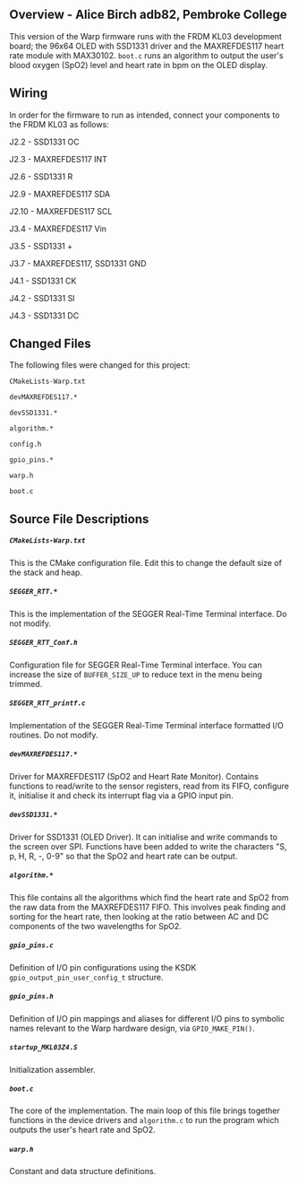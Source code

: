 ## Overview - Alice Birch adb82, Pembroke College
This version of the Warp firmware runs with the FRDM KL03 development board; the 96x64 OLED with SSD1331 driver and the MAXREFDES117 heart rate module with MAX30102. 
`boot.c` runs an algorithm to output the user's blood oxygen (SpO2) level and heart rate in bpm on the OLED display.

## Wiring
In order for the firmware to run as intended, connect your components to the FRDM KL03 as follows:

J2.2  - SSD1331 OC

J2.3  - MAXREFDES117 INT

J2.6  - SSD1331 R

J2.9  - MAXREFDES117 SDA

J2.10 - MAXREFDES117 SCL


J3.4  - MAXREFDES117 Vin

J3.5  - SSD1331 +

J3.7  - MAXREFDES117, SSD1331 GND


J4.1  - SSD1331 CK

J4.2  - SSD1331 SI

J4.3  - SSD1331 DC

## Changed Files
The following files were changed for this project: 

`CMakeLists-Warp.txt`

`devMAXREFDES117.*`

`devSSD1331.*`

`algorithm.*`

`config.h`

`gpio_pins.*`

`warp.h`

`boot.c`

## Source File Descriptions

##### `CMakeLists-Warp.txt`
This is the CMake configuration file. Edit this to change the default size of the stack and heap.

##### `SEGGER_RTT.*`
This is the implementation of the SEGGER Real-Time Terminal interface. Do not modify.

##### `SEGGER_RTT_Conf.h`
Configuration file for SEGGER Real-Time Terminal interface. You can increase the size of `BUFFER_SIZE_UP` to reduce text in the menu being trimmed.

##### `SEGGER_RTT_printf.c`
Implementation of the SEGGER Real-Time Terminal interface formatted I/O routines. Do not modify.

##### `devMAXREFDES117.*`
Driver for MAXREFDES117 (SpO2 and Heart Rate Monitor). Contains functions to read/write to the sensor registers, read from its FIFO, configure it, initialise it and check its interrupt flag via a GPIO input pin.  

##### `devSSD1331.*`
Driver for SSD1331 (OLED Driver). It can initialise and write commands to the screen over SPI. Functions have been added to write the characters "S, p, H, R, -, 0-9" so that the SpO2 and heart rate can be output.

##### `algorithm.*`
This file contains all the algorithms which find the heart rate and SpO2 from the raw data from the MAXREFDES117 FIFO. This involves peak finding and sorting for the heart rate, then looking at the ratio between AC and DC components of the two wavelengths for SpO2. 

##### `gpio_pins.c`
Definition of I/O pin configurations using the KSDK `gpio_output_pin_user_config_t` structure.

##### `gpio_pins.h`
Definition of I/O pin mappings and aliases for different I/O pins to symbolic names relevant to the Warp hardware design, via `GPIO_MAKE_PIN()`.

##### `startup_MKL03Z4.S`
Initialization assembler.

##### `boot.c`
The core of the implementation. The main loop of this file brings together functions in the device drivers and `algorithm.c` to run the program which outputs the user's heart rate and SpO2. 

##### `warp.h`
Constant and data structure definitions.

